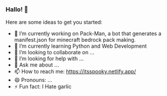 ### Hallo! 👋

Here are some ideas to get you started:

- 🔭 I’m currently working on Pack-Man, a bot that generates a manifest.json for minecraft bedrock pack making.
- 🌱 I’m currently learning Python and Web Development
- 👯 I’m looking to collaborate on ...
- 🤔 I’m looking for help with ...
- 💬 Ask me about ...
- 📫 How to reach me: https://itsspooky.netlify.app/
- 😄 Pronouns: ...
- ⚡ Fun fact: I Hate garlic
